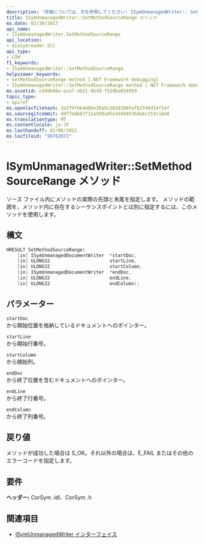 ```yaml
---
description: '詳細については、次を参照してください: ISymUnmanagedWriter:: Setmethod Ourcer メソッド'
title: ISymUnmanagedWriter::SetMethodSourceRange メソッド
ms.date: 03/30/2017
api_name:
- ISymUnmanagedWriter.SetMethodSourceRange
api_location:
- diasymreader.dll
api_type:
- COM
f1_keywords:
- ISymUnmanagedWriter::SetMethodSourceRange
helpviewer_keywords:
- SetMethodSourceRange method [.NET Framework debugging]
- ISymUnmanagedWriter::SetMethodSourceRange method [.NET Framework debugging]
ms.assetid: c698b86e-ace7-4b21-9549-f52d6a034959
topic_type:
- apiref
ms.openlocfilehash: 2e2f0f664d8be30a8c3628100fafb3740d34f54f
ms.sourcegitcommit: ddf7edb67715a5b9a45e3dd44536dabc153c1de0
ms.translationtype: MT
ms.contentlocale: ja-JP
ms.lasthandoff: 02/06/2021
ms.locfileid: "99762072"
---
```

# <a name="isymunmanagedwritersetmethodsourcerange-method"></a>ISymUnmanagedWriter::SetMethodSourceRange メソッド

ソース ファイル内にメソッドの実際の先頭と末尾を指定します。 メソッドの範囲を、メソッド内に存在するシーケンスポイントとは別に指定するには、このメソッドを使用します。  
  
## <a name="syntax"></a>構文  
  
```cpp  
HRESULT SetMethodSourceRange(  
    [in] ISymUnmanagedDocumentWriter  *startDoc,  
    [in] ULONG32                      startLine,  
    [in] ULONG32                      startColumn,  
    [in] ISymUnmanagedDocumentWriter  *endDoc,  
    [in] ULONG32                      endLine,  
    [in] ULONG32                      endColumn);  
```  
  
## <a name="parameters"></a>パラメーター  

 `startDoc`  
 から開始位置を格納しているドキュメントへのポインター。  
  
 `startLine`  
 から開始行番号。  
  
 `startColumn`  
 から開始列。  
  
 `endDoc`  
 から終了位置を含むドキュメントへのポインター。  
  
 `endLine`  
 から終了行番号。  
  
 `endColumn`  
 から終了列番号。  
  
## <a name="return-value"></a>戻り値  

 メソッドが成功した場合は S_OK。それ以外の場合は、E_FAIL またはその他のエラーコードを指定します。  
  
## <a name="requirements"></a>要件  

 **ヘッダー:** CorSym .idl、CorSym .h  
  
## <a name="see-also"></a>関連項目

- [ISymUnmanagedWriter インターフェイス](isymunmanagedwriter-interface.md)
